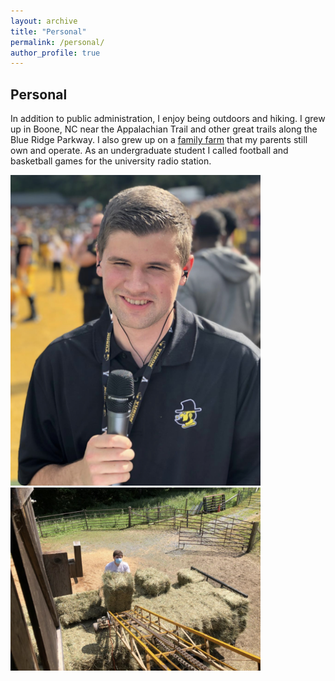 ```yaml
---
layout: archive
title: "Personal"
permalink: /personal/
author_profile: true
---
```


## Personal

In addition to public administration, I enjoy being outdoors and hiking. I grew up in Boone, NC near the Appalachian Trail and other great trails along the Blue Ridge Parkway. I also grew up on a [family farm](https://www.facebook.com/profile.php?id=100064850944088) that my parents still own and operate. As an undergraduate student I called football and basketball games for the university radio station. 


<img src="/images/IMG_2365.jpeg" width="400" /> <img src="/images/IMG_2364.jpeg" width="400"/> 

